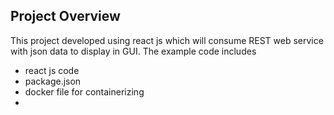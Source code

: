 
## Project Overview

This project developed using react js which will consume REST web service with json data to display in GUI.
The example code includes

- react js code
- package.json
- docker file for containerizing
- 
 
